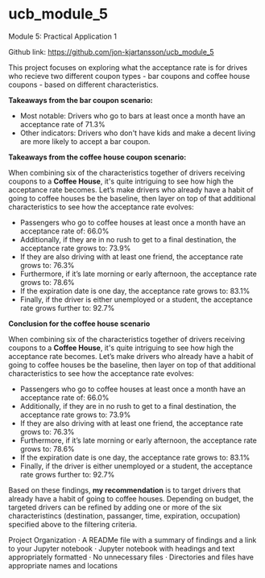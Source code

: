 # ucb_module_5

Module 5: Practical Application 1

Github link: https://github.com/jon-kjartansson/ucb_module_5

This project focuses on exploring what the acceptance rate is for drives who 
recieve two different coupon types - bar coupons and coffee house coupons - based
on different characteristics.


**Takeaways from the bar coupon scenario:**

- Most notable: Drivers who go to bars at least once a month have an acceptance rate of 71.3%
- Other indicators: Drivers who don't have kids and make a decent living are more likely to accept a bar coupon.


**Takeaways from the coffee house coupon scenario:**

When combining six of the characteristics together of drivers receiving coupons to a 
**Coffee House**, it's quite intriguing to see how high the acceptance rate becomes. 
Let’s make drivers who already have a habit of going to coffee houses be the 
baseline, then layer on top of that additional characteristics to see how the 
acceptance rate evolves: 

- Passengers who go to coffee houses at least once a month have an acceptance rate of: 66.0%
- Additionally, if they are in no rush to get to a final destination, the acceptance rate grows to: 73.9%
- If they are also driving with at least one friend, the acceptance rate grows to: 76.3%
- Furthermore, if it’s late morning or early afternoon, the acceptance rate grows to: 78.6%
- If the expiration date is one day, the acceptance rate grows to: 83.1%
- Finally, if the driver is either unemployed or a student, the acceptance rate grows further to: 92.7%

**Conclusion for the coffee house scenario**

When combining six of the characteristics together of drivers receiving coupons to a **Coffee House**, it's quite intriguing to see how high the acceptance rate becomes. Let’s make drivers who already have a habit of going to coffee houses be the baseline, then layer on top of that additional characteristics to see how the acceptance rate evolves: 

- Passengers who go to coffee houses at least once a month have an acceptance rate of: 66.0%
- Additionally, if they are in no rush to get to a final destination, the acceptance rate grows to: 73.9%
- If they are also driving with at least one friend, the acceptance rate grows to: 76.3%
- Furthermore, if it’s late morning or early afternoon, the acceptance rate grows to: 78.6%
- If the expiration date is one day, the acceptance rate grows to: 83.1%
- Finally, if the driver is either unemployed or a student, the acceptance rate grows further to: 92.7%

Based on these findings, **my recommendation** is to target drivers that already have a habit of going to coffee houses. Depending on budget, the targeted drivers can be refined by adding one or more of the six characteristincs (destination, passanger, time, expiration, occupation) specified above to the filtering criteria.



Project Organization
· A READMe file with a summary of findings and a link to your Jupyter notebook
· Jupyter notebook with headings and text appropriately formatted
· No unnecessary files
· Directories and files have appropriate names and locations